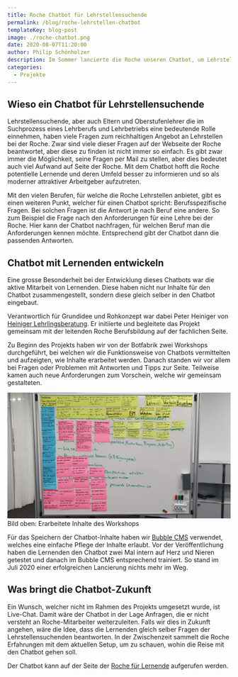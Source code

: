 ```yaml
---
title: Roche Chatbot für Lehrstellensuchende
permalink: /blog/roche-lehrstellen-chatbot
templateKey: blog-post
image: ./roche-chatbot.png
date: 2020-08-07T11:20:00
author: Philip Schönholzer
description: Im Sommer lancierte die Roche unseren Chatbot, um Lehrstellensuchende zu unterstützen, die Interesse an einer Lehre bei Roche haben.
categories:
  - Projekte
---
```


## Wieso ein Chatbot für Lehrstellensuchende

Lehrstellensuchende, aber auch Eltern und Oberstufenlehrer die im Suchprozess eines Lehrberufs und Lehrbetriebs eine bedeutende Rolle einnehmen, haben viele Fragen zum reichhaltigen Angebot an Lehrstellen bei der Roche. Zwar sind viele dieser Fragen auf der Webseite der Roche beantwortet, aber diese zu finden ist nicht immer so einfach. Es gibt zwar immer die Möglichkeit, seine Fragen per Mail zu stellen, aber dies bedeutet auch viel Aufwand auf Seite der Roche. Mit dem Chatbot hofft die Roche potentielle Lernende und deren Umfeld besser zu informieren und so als moderner attraktiver Arbeitgeber aufzutreten.

Mit den vielen Berufen, für welche die Roche Lehrstellen anbietet, gibt es einen weiteren Punkt, welcher für einen Chatbot spricht: Berufsspezifische Fragen. Bei solchen Fragen ist die Antwort je nach Beruf eine andere. So zum Beispiel die Frage nach den Anforderungen für eine Lehre bei der Roche. Hier kann der Chatbot nachfragen, für welchen Beruf man die Anforderungen kennen möchte. Entsprechend gibt der Chatbot dann die passenden Antworten.

## Chatbot mit Lernenden entwickeln

Eine grosse Besonderheit bei der Entwicklung dieses Chatbots war die aktive Mitarbeit von Lernenden. Diese haben nicht nur Inhalte für den Chatbot zusammengestellt, sondern diese gleich selber in den Chatbot eingebaut.

Verantwortlich für Grundidee und Rohkonzept war dabei Peter Heiniger von [Heiniger Lehrlingsberatung](https://www.heiniger-lehrlingsberatung.ch). Er initiierte und begleitete das Projekt gemeinsam mit der leitenden Roche Berufsbildung auf der fachlichen Seite.

Zu Beginn des Projekts haben wir von der Botfabrik zwei Workshops durchgeführt, bei welchen wir die Funktionsweise von Chatbots vermittelten und aufzeigten, wie Inhalte erarbeitet werden. Danach standen wir vor allem bei Fragen oder Problemen mit Antworten und Tipps zur Seite. Teilweise kamen auch neue Anforderungen zum Vorschein, welche wir gemeinsam gestalteten.

![Inhalte erarbeiten](inhalte-erarbeiten.jpg)
Bild oben: Erarbeitete Inhalte des Workshops

Für das Speichern der Chatbot-Inhalte haben wir [Bubble CMS](https://bubblecms.io) verwendet, welches eine einfache Pflege der Inhalte erlaubt. Vor der Veröffentlichung haben die Lernenden den Chatbot zwei Mal intern auf Herz und Nieren getestet und danach im Bubble CMS entsprechend trainiert. So stand im Juli 2020 einer erfolgreichen Lancierung nichts mehr im Weg.

## Was bringt die Chatbot-Zukunft

Ein Wunsch, welcher nicht im Rahmen des Projekts umgesetzt wurde, ist Live-Chat. Damit wäre der Chatbot in der Lage Anfragen, die er nicht versteht an Roche-Mitarbeiter weiterzuleiten. Falls wir dies in Zukunft angehen, wäre die Idee, dass die Lernenden gleich selber Fragen der Lehrstellensuchenden beantworten. In der Zwischenzeit sammelt die Roche Erfahrungen mit dem aktuellen Setup, um zu schauen, wohin die Reise mit den Chatbot gehen soll.

Der Chatbot kann auf der Seite der [Roche für Lernende](<(https://www.roche.com/de/careers/country/switzerland/ch-your-job/lernende.htm)>) aufgerufen werden.
